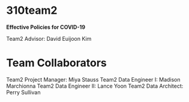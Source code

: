 # 310team2
**Effective Policies for COVID-19**

Team2 Advisor: David Euijoon Kim
# Team Collaborators
Team2 Project Manager: Miya Stauss
Team2 Data Engineer I: Madison Marchionna
Team2 Data Engineer II: Lance Yoon
Team2 Data Architect: Perry Sullivan 